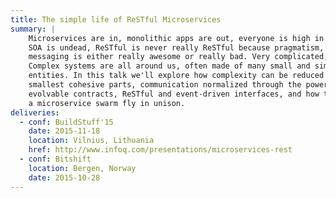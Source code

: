 ```yaml
---
title: The simple life of ReSTful Microservices
summary: |
    Microservices are in, monolithic apps are out, everyone is high in the cloud,
    SOA is undead, ReSTful is never really ReSTful because pragmatism, and
    messaging is either really awesome or really bad. Very complicated, right?
    Complex systems are all around us, often made of many small and simple
    entities. In this talk we'll explore how complexity can be reduced to its
    smallest cohesive parts, communication normalized through the power of
    evolvable contracts, ReSTful and event-driven interfaces, and how to make
    a microservice swarm fly in unison.
deliveries:
  - conf: BuildStuff'15
    date: 2015-11-18
    location: Vilnius, Lithuania
    href: http://www.infoq.com/presentations/microservices-rest
  - conf: Bitshift
    location: Bergen, Norway
    date: 2015-10-28
---
```

